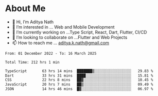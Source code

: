 # About Me

- 👋 Hi, I’m Aditya Nath
- 👀 I’m interested in ... Web and Mobile Development
- 🌱 I’m currently working on ...Type Script, React, Dart, Flutter, CI/CD
- 💞️ I’m looking to collaborate on ...Flutter and Web Projects
- 📫 How to reach me ... aditya.k.nath@gmail.com

<!--START_SECTION:waka-->

```txt
From: 01 December 2022 - To: 16 March 2025

Total Time: 212 hrs 1 min

TypeScript       63 hrs 14 mins  ███████▒░░░░░░░░░░░░░░░░░   29.83 %
Dart             33 hrs 31 mins  ████░░░░░░░░░░░░░░░░░░░░░   15.81 %
CSS              22 hrs 8 mins   ██▓░░░░░░░░░░░░░░░░░░░░░░   10.45 %
JavaScript       20 hrs 7 mins   ██▒░░░░░░░░░░░░░░░░░░░░░░   09.49 %
JSON             14 hrs 46 mins  █▓░░░░░░░░░░░░░░░░░░░░░░░   06.97 %
```

<!--END_SECTION:waka-->

<!---
kronosking007/kronosking007 is a ✨ special ✨ repository because its `README.md` (this file) appears on your GitHub profile.
You can click the Preview link to take a look at your changes.
--->
